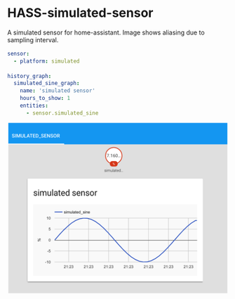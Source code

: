 # HASS-simulated-sensor
A simulated sensor for home-assistant. Image shows aliasing due to sampling interval.

```yaml
sensor:
  - platform: simulated

history_graph:
  simulated_sine_graph:
    name: 'simulated sensor'
    hours_to_show: 1
    entities:
      - sensor.simulated_sine
```

<p align="center">
<img src="https://github.com/robmarkcole/HASS-simulated-sensor/blob/master/images/HA_view.png" width="500">
</p>
